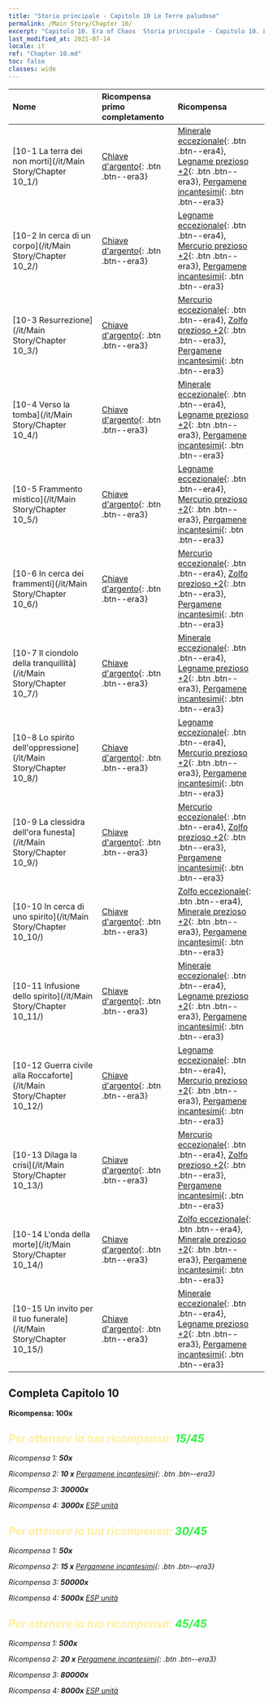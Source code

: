 ```yaml
---
title: "Storia principale - Capitolo 10 Le Terre paludose"
permalink: /Main Story/Chapter 10/
excerpt: "Capitolo 10. Era of Chaos  Storia principale - Capitolo 10. Le Terre paludose"
last_modified_at: 2021-07-14
locale: it
ref: "Chapter 10.md"
toc: false
classes: wide
---
```


  | Nome |  Ricompensa primo completamento | Ricompensa |
  |:------------|:------------|:------------| 
  | [10-1 La terra dei non morti](/it/Main Story/Chapter 10_1/) | [Chiave d'argento](/ItemsIT/con_693/){: .btn .btn--era3} | [Minerale eccezionale](/ItemsIT/mat_33/){: .btn .btn--era4}, [Legname prezioso +2](/ItemsIT/mat_27/){: .btn .btn--era3}, [Pergamene incantesimi](/ItemsIT/con_694/){: .btn .btn--era3} |
  | [10-2 In cerca di un corpo](/it/Main Story/Chapter 10_2/) | [Chiave d'argento](/ItemsIT/con_693/){: .btn .btn--era3} | [Legname eccezionale](/ItemsIT/mat_34/){: .btn .btn--era4}, [Mercurio prezioso +2](/ItemsIT/mat_28/){: .btn .btn--era3}, [Pergamene incantesimi](/ItemsIT/con_694/){: .btn .btn--era3} |
  | [10-3 Resurrezione](/it/Main Story/Chapter 10_3/) | [Chiave d'argento](/ItemsIT/con_693/){: .btn .btn--era3} | [Mercurio eccezionale](/ItemsIT/mat_35/){: .btn .btn--era4}, [Zolfo prezioso +2](/ItemsIT/mat_29/){: .btn .btn--era3}, [Pergamene incantesimi](/ItemsIT/con_694/){: .btn .btn--era3} |
  | [10-4 Verso la tomba](/it/Main Story/Chapter 10_4/) | [Chiave d'argento](/ItemsIT/con_693/){: .btn .btn--era3} | [Minerale eccezionale](/ItemsIT/mat_33/){: .btn .btn--era4}, [Legname prezioso +2](/ItemsIT/mat_27/){: .btn .btn--era3}, [Pergamene incantesimi](/ItemsIT/con_694/){: .btn .btn--era3} |
  | [10-5 Frammento mistico](/it/Main Story/Chapter 10_5/) | [Chiave d'argento](/ItemsIT/con_693/){: .btn .btn--era3} | [Legname eccezionale](/ItemsIT/mat_34/){: .btn .btn--era4}, [Mercurio prezioso +2](/ItemsIT/mat_28/){: .btn .btn--era3}, [Pergamene incantesimi](/ItemsIT/con_694/){: .btn .btn--era3} |
  | [10-6 In cerca dei frammenti](/it/Main Story/Chapter 10_6/) | [Chiave d'argento](/ItemsIT/con_693/){: .btn .btn--era3} | [Mercurio eccezionale](/ItemsIT/mat_35/){: .btn .btn--era4}, [Zolfo prezioso +2](/ItemsIT/mat_29/){: .btn .btn--era3}, [Pergamene incantesimi](/ItemsIT/con_694/){: .btn .btn--era3} |
  | [10-7 Il ciondolo della tranquillità](/it/Main Story/Chapter 10_7/) | [Chiave d'argento](/ItemsIT/con_693/){: .btn .btn--era3} | [Minerale eccezionale](/ItemsIT/mat_33/){: .btn .btn--era4}, [Legname prezioso +2](/ItemsIT/mat_27/){: .btn .btn--era3}, [Pergamene incantesimi](/ItemsIT/con_694/){: .btn .btn--era3} |
  | [10-8 Lo spirito dell'oppressione](/it/Main Story/Chapter 10_8/) | [Chiave d'argento](/ItemsIT/con_693/){: .btn .btn--era3} | [Legname eccezionale](/ItemsIT/mat_34/){: .btn .btn--era4}, [Mercurio prezioso +2](/ItemsIT/mat_28/){: .btn .btn--era3}, [Pergamene incantesimi](/ItemsIT/con_694/){: .btn .btn--era3} |
  | [10-9 La clessidra dell'ora funesta](/it/Main Story/Chapter 10_9/) | [Chiave d'argento](/ItemsIT/con_693/){: .btn .btn--era3} | [Mercurio eccezionale](/ItemsIT/mat_35/){: .btn .btn--era4}, [Zolfo prezioso +2](/ItemsIT/mat_29/){: .btn .btn--era3}, [Pergamene incantesimi](/ItemsIT/con_694/){: .btn .btn--era3} |
  | [10-10 In cerca di uno spirito](/it/Main Story/Chapter 10_10/) | [Chiave d'argento](/ItemsIT/con_693/){: .btn .btn--era3} | [Zolfo eccezionale](/ItemsIT/mat_36/){: .btn .btn--era4}, [Minerale prezioso +2](/ItemsIT/mat_26/){: .btn .btn--era3}, [Pergamene incantesimi](/ItemsIT/con_694/){: .btn .btn--era3} |
  | [10-11 Infusione dello spirito](/it/Main Story/Chapter 10_11/) | [Chiave d'argento](/ItemsIT/con_693/){: .btn .btn--era3} | [Minerale eccezionale](/ItemsIT/mat_33/){: .btn .btn--era4}, [Legname prezioso +2](/ItemsIT/mat_27/){: .btn .btn--era3}, [Pergamene incantesimi](/ItemsIT/con_694/){: .btn .btn--era3} |
  | [10-12 Guerra civile alla Roccaforte](/it/Main Story/Chapter 10_12/) | [Chiave d'argento](/ItemsIT/con_693/){: .btn .btn--era3} | [Legname eccezionale](/ItemsIT/mat_34/){: .btn .btn--era4}, [Mercurio prezioso +2](/ItemsIT/mat_28/){: .btn .btn--era3}, [Pergamene incantesimi](/ItemsIT/con_694/){: .btn .btn--era3} |
  | [10-13 Dilaga la crisi](/it/Main Story/Chapter 10_13/) | [Chiave d'argento](/ItemsIT/con_693/){: .btn .btn--era3} | [Mercurio eccezionale](/ItemsIT/mat_35/){: .btn .btn--era4}, [Zolfo prezioso +2](/ItemsIT/mat_29/){: .btn .btn--era3}, [Pergamene incantesimi](/ItemsIT/con_694/){: .btn .btn--era3} |
  | [10-14 L'onda della morte](/it/Main Story/Chapter 10_14/) | [Chiave d'argento](/ItemsIT/con_693/){: .btn .btn--era3} | [Zolfo eccezionale](/ItemsIT/mat_36/){: .btn .btn--era4}, [Minerale prezioso +2](/ItemsIT/mat_26/){: .btn .btn--era3}, [Pergamene incantesimi](/ItemsIT/con_694/){: .btn .btn--era3} |
  | [10-15 Un invito per il tuo funerale](/it/Main Story/Chapter 10_15/) | [Chiave d'argento](/ItemsIT/con_693/){: .btn .btn--era3} | [Minerale eccezionale](/ItemsIT/mat_33/){: .btn .btn--era4}, [Legname prezioso +2](/ItemsIT/mat_27/){: .btn .btn--era3}, [Pergamene incantesimi](/ItemsIT/con_694/){: .btn .btn--era3} |


## Completa Capitolo 10

 **Ricompensa:**  **100x** <i class="fas fa-gem"/>



## <span style="color: #ffeea0">Per ottenere la tua ricompensa: </span><span style="color: #27f73a">15/45</span>

 Ricompensa 1:  **50x** <i class="fas fa-gem"/>

 Ricompensa 2: **10 x** [Pergamene incantesimi](/ItemsIT/con_694/){: .btn .btn--era3}

 Ricompensa 3:  **30000x** <i class="fas fa-coins"/>

 Ricompensa 4:  **3000x** [ESP unità](/ItemsIT/con_902/)



## <span style="color: #ffeea0">Per ottenere la tua ricompensa: </span><span style="color: #27f73a">30/45</span>

 Ricompensa 1:  **50x** <i class="fas fa-gem"/>

 Ricompensa 2: **15 x** [Pergamene incantesimi](/ItemsIT/con_694/){: .btn .btn--era3}

 Ricompensa 3:  **50000x** <i class="fas fa-coins"/>

 Ricompensa 4:  **5000x** [ESP unità](/ItemsIT/con_902/)



## <span style="color: #ffeea0">Per ottenere la tua ricompensa: </span><span style="color: #27f73a">45/45</span>

 Ricompensa 1:  **500x** <i class="fas fa-gem"/>

 Ricompensa 2: **20 x** [Pergamene incantesimi](/ItemsIT/con_694/){: .btn .btn--era3}

 Ricompensa 3:  **80000x** <i class="fas fa-coins"/>

 Ricompensa 4:  **8000x** [ESP unità](/ItemsIT/con_902/)

